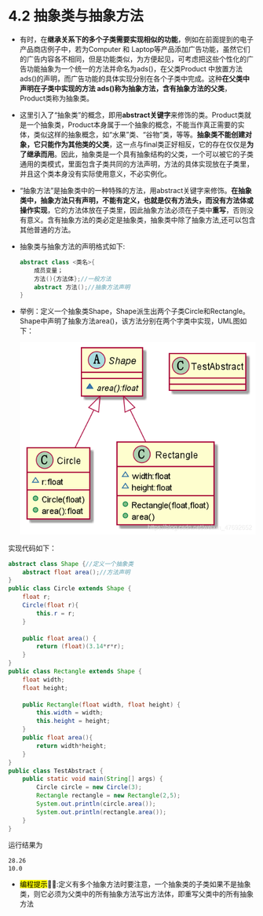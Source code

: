 # 4.2 抽象类与抽象方法

- 有时，在**继承关系下的多个子类需要实现相似的功能**，例如在前面提到的电子产品商店例子中，若为Computer 和 Laptop等产品添加广告功能，虽然它们的广告内容各不相同，但是功能类似，为方便起见，可考虑把这些个性化的广告功能抽象为一个统一的方法并命名为ads()，在父类Product 中放置方法ads()的声明，而广告功能的具体实现分别在各个子类中完成。这种**在父类中声明在子类中实现的方法 ads()称为抽象方法，含有抽象方法的父类**，Product类称为抽象类。

- 这里引入了“抽象类”的概念，即用**abstract关键字**来修饰的类。Product类就是一个抽象类，Product本身属于一个抽象的概念，不能当作真正需要的实体，类似这样的抽象概念，如“水果”类、“谷物”类，等等。**抽象类不能创建对象，它只能作为其他类的父类**，这一点与final类正好相反，它的存在仅仅是**为了继承而用**。因此，抽象类是一个具有抽象结构的父类，一个可以被它的子类通用的类模式，里面包含子类共同的方法声明，方法的具体实现放在子类里，并且这个类本身没有实际使用意义，不必实例化。

- “抽象方法”是抽象类中的一种特殊的方法，用abstract关键字来修饰。**在抽象类中，抽象方法只有声明，不能有定义，也就是仅有方法头，而没有方法体或操作实现**，它的方法体放在子类里，因此抽象方法必须在子类中**重写**，否则没有意义。含有抽象方法的类必定是抽象类，抽象类中除了抽象方法,还可以包含其他普通的方法。

- 抽象类与抽象方法的声明格式如下:

  ```java
  abstract class <类名>{
      成员变量；
      方法(){方法体};//一般方法
      abstract 方法();//抽象方法声明
  }
  ```

- 举例：定义一个抽象类Shape，Shape派生出两个子类Circle和Rectangle。Shape中声明了抽象方法area()，该方法分别在两个字类中实现，UML图如下：

  ![请添加图片描述](https://raw.githubusercontent.com/yijunquan-afk/img-bed-1/main/img/fe47e06eedc946598b7ca2c3f135dd90.png)

实现代码如下：

```java
abstract class Shape {//定义一个抽象类
    abstract float area();//方法声明
}
public class Circle extends Shape {
    float r;
    Circle(float r){
        this.r = r;
    }

    public float area() {
        return (float)(3.14*r*r);
    }
}
public class Rectangle extends Shape {
    float width;
    float height;

    public Rectangle(float width, float height) {
        this.width = width;
        this.height = height;
    }
    public float area(){
        return width*height;
    }
}
public class TestAbstract {
    public static void main(String[] args) {
        Circle circle = new Circle(3);
        Rectangle rectangle = new Rectangle(2,5);
        System.out.println(circle.area());
        System.out.println(rectangle.area());
    }
}
```

运行结果为

```
28.26
10.0
```

- <mark>编程提示</mark>:tipping_hand_man::定义有多个抽象方法时要注意，一个抽象类的子类如果不是抽象类，则它必须为父类中的所有抽象方法写出方法体，即重写父类中的所有抽象方法

  